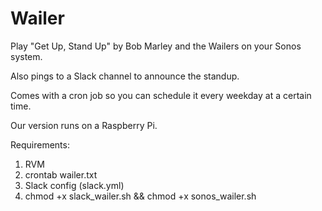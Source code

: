 Wailer
======

Play "Get Up, Stand Up" by Bob Marley and the Wailers on your Sonos system.

Also pings to a Slack channel to announce the standup.

Comes with a cron job so you can schedule it every weekday at a certain time.

Our version runs on a Raspberry Pi.

Requirements:

1. RVM
2. crontab wailer.txt
3. Slack config (slack.yml)
4. chmod +x slack_wailer.sh && chmod +x sonos_wailer.sh
